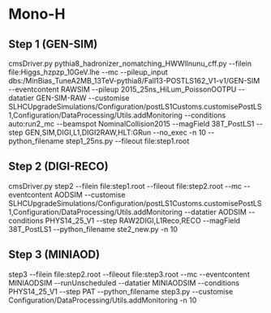 # Mono-H

## Step 1 (GEN-SIM)

cmsDriver.py pythia8_hadronizer_nomatching_HWWllnunu_cff.py --filein file:Higgs_hzpzp_10GeV.lhe --mc --pileup_input dbs:/MinBias_TuneA2MB_13TeV-pythia8/Fall13-POSTLS162_V1-v1/GEN-SIM --eventcontent RAWSIM --pileup 2015_25ns_HiLum_PoissonOOTPU --datatier GEN-SIM-RAW --customise SLHCUpgradeSimulations/Configuration/postLS1Customs.customisePostLS1,Configuration/DataProcessing/Utils.addMonitoring --conditions auto:run2_mc --beamspot NominalCollision2015 --magField 38T_PostLS1 --step GEN,SIM,DIGI,L1,DIGI2RAW,HLT:GRun --no_exec -n 10 --python_filename step1_25ns.py --fileout file:step1.root


## Step 2 (DIGI-RECO)

cmsDriver.py  step2 --filein file:step1.root --fileout file:step2.root --mc --eventcontent AODSIM --customise SLHCUpgradeSimulations/Configuration/postLS1Customs.customisePostLS1,Configuration/DataProcessing/Utils.addMonitoring --datatier AODSIM --conditions PHYS14_25_V1 --step RAW2DIGI,L1Reco,RECO --magField 38T_PostLS1 --python_filename ste2_new.py -n 10



## Step 3 (MINIAOD)

step3 --filein file:step2.root --fileout file:step3.root --mc --eventcontent MINIAODSIM --runUnscheduled --datatier MINIAODSIM --conditions PHYS14_25_V1 --step PAT --python_filename step3.py --customise Configuration/DataProcessing/Utils.addMonitoring -n 10

